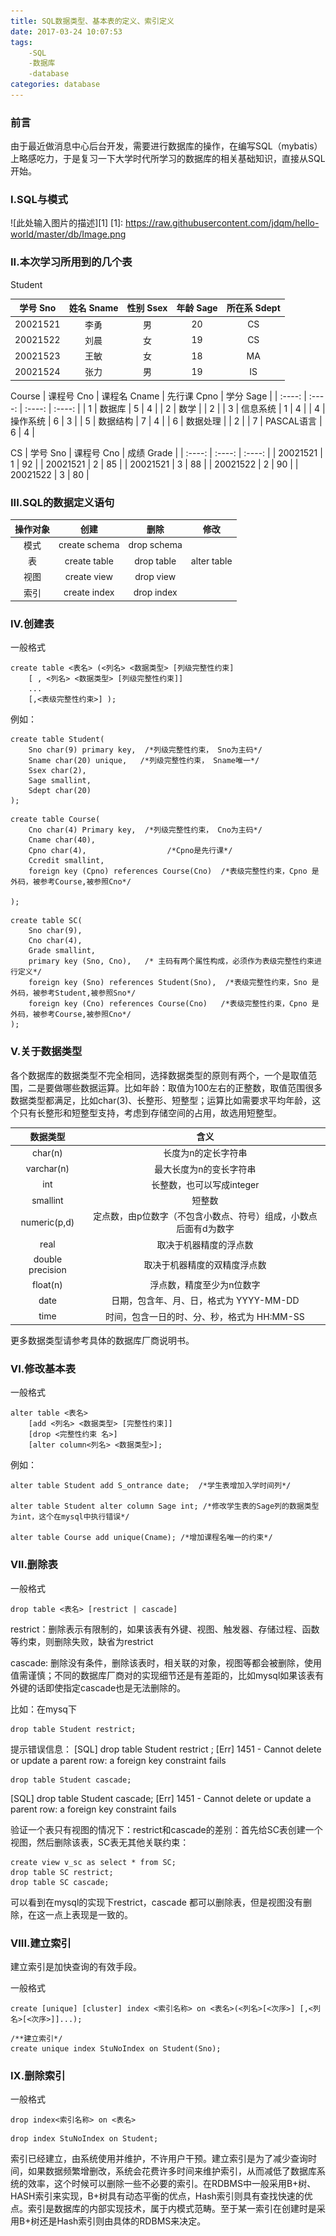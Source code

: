 ```yaml
---
title: SQL数据类型、基本表的定义、索引定义
date: 2017-03-24 10:07:53
tags:
	-SQL
	-数据库
	-database
categories: database
---
```


### 前言
由于最近做消息中心后台开发，需要进行数据库的操作，在编写SQL（mybatis）上略感吃力，于是复习一下大学时代所学习的数据库的相关基础知识，直接从SQL开始。
     
### I.SQL与模式
![此处输入图片的描述][1]
  [1]: https://raw.githubusercontent.com/jdqm/hello-world/master/db/Image.png
  
 <!-- more -->
  
### II.本次学习所用到的几个表
Student

| 学号 Sno | 姓名 Sname  |  性别 Ssex | 年龄 Sage | 所在系 Sdept |
| :----:   | :----:   | :----:  | :----:  | :----:  |
| 20021521     | 李勇 |   男    |  20     |  CS     |
| 20021522     | 刘晨 |   女    |  19     |  CS     |
| 20021523     | 王敏 |   女    |  18     |  MA     |
| 20021524     | 张力 |   男    |  19     |  IS     |

Course
| 课程号 Cno | 课程名 Cname  |  先行课 Cpno | 学分 Sage |
| :----:   | :----:   | :----:  | :----:  | 
| 1     | 数据库 |   5    |  4     |
| 2     | 数学 |       |  2    |
| 3     | 信息系统 |   1    |  4     |
| 4     | 操作系统 |   6    |  3     |
| 5     | 数据结构 |   7    |  4     |
| 6     | 数据处理 |       |  2    |
| 7     | PASCAL语言 |   6    |  4     |

CS
| 学号 Sno | 课程号 Cno  |  成绩 Grade |
| :----:   | :----:   | :----:  |
| 20021521     | 1 |  92   |
| 20021521     | 2 |  85   |
| 20021521     | 3 |  88   |
| 20021522     | 2 |  90   |
| 20021522     | 3 |  80   |

### III.SQL的数据定义语句
| 操作对象 | 创建 |  删除 |  修改 |
| :----:   | :----:   | :----:  | :----:  |
| 模式     | create schema |  drop schema   |    |
| 表     | create table |  drop table   |alter table    |
| 视图     | create view |  drop view   |    |
| 索引     | create index |  drop index   |    |

### IV.创建表
一般格式
```
create table <表名> (<列名> <数据类型> [列级完整性约束]
    [ , <列名> <数据类型> [列级完整性约束]]
    ...
    [,<表级完整性约束>] );
```
例如：
```
create table Student(
    Sno char(9) primary key,  /*列级完整性约束， Sno为主码*/
    Sname char(20) unique,   /*列级完整性约束， Sname唯一*/
    Ssex char(2),
    Sage smallint,
    Sdept char(20)
);
```
```
create table Course(
    Cno char(4) Primary key,  /*列级完整性约束， Cno为主码*/
    Cname char(40),
    Cpno char(4),                  /*Cpno是先行课*/
    Ccredit smallint,
    foreign key (Cpno) references Course(Cno)  /*表级完整性约束，Cpno 是外码，被参考Course,被参照Cno*/

);
```
```
create table SC(
    Sno char(9),
    Cno char(4),
    Grade smallint,
    primary key (Sno, Cno),   /* 主码有两个属性构成，必须作为表级完整性约束进行定义*/
    foreign key (Sno) references Student(Sno),  /*表级完整性约束，Sno 是外码，被参考Student,被参照Sno*/
    foreign key (Cno) references Course(Cno)   /*表级完整性约束，Cpno 是外码，被参考Course,被参照Cno*/
);
```



### V.关于数据类型
各个数据库的数据类型不完全相同，选择数据类型的原则有两个，一个是取值范围，二是要做哪些数据运算。比如年龄：取值为100左右的正整数，取值范围很多数据类型都满足，比如char(3)、长整形、短整型；运算比如需要求平均年龄，这个只有长整形和短整型支持，考虑到存储空间的占用，故选用短整型。

|数据类型|含义|
|:----:|:----:|
|char(n)|长度为n的定长字符串|
|varchar(n)|最大长度为n的变长字符串|
|int|长整数，也可以写成integer|
|smallint|短整数|
|numeric(p,d)|定点数，由p位数字（不包含小数点、符号）组成，小数点后面有d为数字|
|real|取决于机器精度的浮点数|
|double precision|取决于机器精度的双精度浮点数|
|float(n)|浮点数，精度至少为n位数字|
|date|日期，包含年、月、日，格式为 YYYY-MM-DD|
|time|时间，包含一日的时、分、秒，格式为 HH:MM-SS|

更多数据类型请参考具体的数据库厂商说明书。

### VI.修改基本表
一般格式
```
alter table <表名> 
    [add <列名> <数据类型> [完整性约束]]
    [drop <完整性约束 名>]
    [alter column<列名> <数据类型>];
```
例如：
```
alter table Student add S_ontrance date;  /*学生表增加入学时间列*/

alter table Student alter column Sage int; /*修改学生表的Sage列的数据类型为int，这个在mysql中执行错误*/

alter table Course add unique(Cname); /*增加课程名唯一的约束*/
```
### VII.删除表
一般格式
```
drop table <表名> [restrict | cascade] 
```
restrict：删除表示有限制的，如果该表有外键、视图、触发器、存储过程、函数等约束，则删除失败，缺省为restrict

cascade: 删除没有条件，删除该表时，相关联的对象，视图等都会被删除，使用值需谨慎；不同的数据库厂商对的实现细节还是有差距的，比如mysql如果该表有外键的话即使指定cascade也是无法删除的。


比如：在mysq下
```
drop table Student restrict;
```
提示错误信息：
[SQL] drop table Student restrict ;
[Err] 1451 - Cannot delete or update a parent row: a foreign key constraint fails

```
drop table Student cascade;
```
[SQL] drop table Student cascade;
[Err] 1451 - Cannot delete or update a parent row: a foreign key constraint fails

验证一个表只有视图的情况下：restrict和cascade的差别：首先给SC表创建一个视图，然后删除该表，SC表无其他关联约束：
```
create view v_sc as select * from SC;
drop table SC restrict;
drop table SC cascade;
```
可以看到在mysql的实现下restrict，cascade 都可以删除表，但是视图没有删除，在这一点上表现是一致的。

### VIII.建立索引
建立索引是加快查询的有效手段。

一般格式
```
create [unique] [cluster] index <索引名称> on <表名>(<列名>[<次序>] [,<列名>[<次序>]]...);
```
```
/**建立索引*/
create unique index StuNoIndex on Student(Sno);
```
### IX.删除索引
一般格式
```
drop index<索引名称> on <表名>
```
```
drop index StuNoIndex on Student;
```
索引已经建立，由系统使用并维护，不许用户干预。建立索引是为了减少查询时间，如果数据频繁增删改，系统会花费许多时间来维护索引，从而减低了数据库系统的效率，这个时候可以删除一些不必要的索引。在RDBMS中一般采用B+树、HASH索引来实现，B+树具有动态平衡的优点，Hash索引则具有查找快速的优点。索引是数据库的内部实现技术，属于内模式范畴。至于某一索引在创建时是采用B+树还是Hash索引则由具体的RDBMS来决定。


